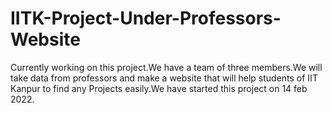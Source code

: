 # IITK-Project-Under-Professors-Website
Currently working on this project.We have a team of three members.We will take data from professors and make a website that will help students of IIT Kanpur to find any Projects easily.We have started this project on 14 feb 2022.
